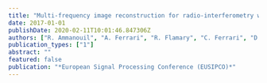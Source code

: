 ```yaml
---
title: "Multi-frequency image reconstruction for radio-interferometry with self-tuned regularization parameters"
date: 2017-01-01
publishDate: 2020-02-11T10:01:46.847306Z
authors: ["R. Ammanouil", "A. Ferrari", "R. Flamary", "C. Ferrari", "D. Mary"]
publication_types: ["1"]
abstract: ""
featured: false
publication: "*European Signal Processing Conference (EUSIPCO)*"
---
```


